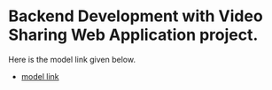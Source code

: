 # Backend Development with Video Sharing Web Application project.

Here is the model link given below.

- [model link](https://www.youtube.com/redirect?event=video_description&redir_token=QUFFLUhqbi1Ia2F0akJXdEw1MHR3M0xHMmt1T0R5eDRmUXxBQ3Jtc0tuZDJXckZmellKQTNPOGJkeTM3U0RlNnBDa2hRTmdnanhqZ1ktdHdXcGlwZnYxSTg1YjFXNnc5WVF0LUN1dDM4WDlJTHRlMDU4bVZjb0Q0YnZxUHZleTlNRUJTcnpCRU0yRnJUbURtc2RKTlFFekhzQQ&q=https%3A%2F%2Fapp.eraser.io%2Fworkspace%2FYtPqZ1VogxGy1jzIDkzj%3Forigin%3Dshare&v=9B4CvtzXRpc)
